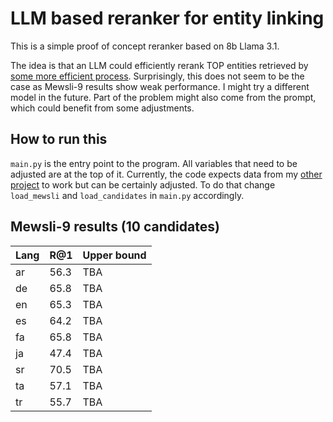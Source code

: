 # LLM based reranker for entity linking

This is a simple proof of concept reranker based on 8b Llama 3.1. 

The idea is that an LLM could efficiently rerank TOP entities retrieved by [some more efficient process](https://github.com/yokto13/mel). Surprisingly, this does not seem to be the case as Mewsli-9 results show weak performance. I might try a different model in the future. Part of the problem might also come from the prompt, which could benefit from some adjustments.

## How to run this

`main.py` is the entry point to the program. All variables that need to be adjusted are at the top of it.
Currently, the code expects data from my [other project](https://github.com/yokto13/mel) to work but can be certainly adjusted. To do that change `load_mewsli` and `load_candidates` in `main.py` accordingly.

## Mewsli-9 results (10 candidates)

| Lang | R@1  | Upper bound |
|------|------|-------------|
| ar   | 56.3 | TBA        |
| de   | 65.8 | TBA        |
| en   | 65.3 | TBA        |
| es   | 64.2 | TBA        |
| fa   | 65.8 | TBA        |
| ja   | 47.4 | TBA        |
| sr   | 70.5 | TBA        |
| ta   | 57.1 | TBA        |
| tr   | 55.7 | TBA        |
